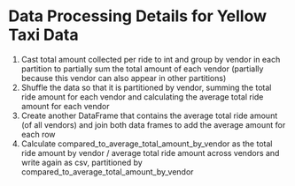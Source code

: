 # Data Processing Details for Yellow Taxi Data
1. Cast total amount collected per ride to int and group by vendor in each partition to partially sum the total amount of each vendor (partially because this vendor can also appear in other partitions)
2. Shuffle the data so that it is partitioned by vendor, summing the total ride amount for each vendor and calculating the average total ride amount for each vendor
3. Create another DataFrame that contains the average total ride amount (of all vendors) and join both data frames to add the average amount for each row
4. Calculate compared_to_average_total_amount_by_vendor  as the total ride amount by vendor / average total ride amount across vendors and write again as csv, partitioned by compared_to_average_total_amount_by_vendor